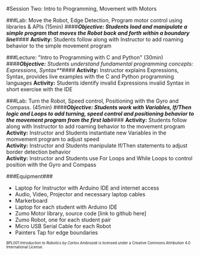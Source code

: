 #Session Two: Intro to Programming, Movement with Motors

###Lab: Move the Robot, Edge Detection, Program motor control using libraries & APIs (15min)
####_**Objective: Students load and manipulate a simple program that moves the Robot
back and forth within a boundary line**_####
**Activity:** Students follow along with Instructor to add roaming behavior to the simple movement program<br>

###Lecture: "Intro to Programming with C and Python" (30min)
####_**Objective:** Students understand fundamental programming concepts: Expressions, Syntax**_####
**Activity:** Instructor explains Expressions, Syntax, provides live examples with the C and Python programming languages
**Activity:** Students identify invalid Expressions invalid Syntax in short exercise with the IDE

###Lab: Turn the Robot, Speed control, Positioning with the Gyro and Compass. (45min)
####_**Objective: Students work with Variables, If/Then logic and Loops to add turning, speed control and positioning behavior to the movement program from the first lab**_####
**Activity:** Students follow along with Instructor to add roaming behavior to the movement program<br>
**Activity:** Instructor and Students instantiate new Variables in the momvement program to adjust speed<br>
**Activity:** Instructor and Students manipulate If/Then statements to adjust border detection behavior<br>
**Activity:** Instructor and Students use For Loops and While Loops to control position with the Gyro and Compass

###Equipment###
* Laptop for Instructor with Arduino IDE and internet access
* Audio, Video, Projector and necessary laptop cables
* Markerboard
* Laptop for each student with Arduino IDE
* Zumo Motor library, source code [link to github here]
* Zumo Robot, one for each student pair
* Micro USB Serial Cable for each Robot
* Painters Tap for edge boundaries

<sup><sub>*BPL001 Introduction to Robotics by Carlos Ambrozak* is licensed under a Creative Commons Attribution 4.0 International License.</sub></sup>
